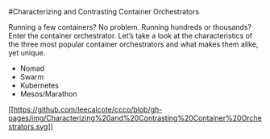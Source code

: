 #Characterizing and Contrasting Container Orchestrators

Running a few containers? No problem. Running hundreds or thousands? Enter the container orchestrator. Let’s take a look at the characteristics of the three most popular container orchestrators and what makes them alike, yet unique. 

* Nomad
* Swarm
* Kubernetes
* Mesos/Marathon

[[https://github.com/leecalcote/ccco/blob/gh-pages/img/Characterizing%20and%20Contrasting%20Container%20Orchestrators.svg]]
